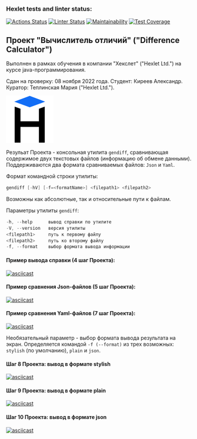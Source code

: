 ### Hexlet tests and linter status:
[![Actions Status](https://github.com/AlexanderKireev/java-project-71/workflows/hexlet-check/badge.svg)](https://github.com/AlexanderKireev/java-project-71/actions)
[![Linter Status](https://github.com/AlexanderKireev/java-project-71/workflows/Build/badge.svg)](https://github.com/AlexanderKireev/java-project-71/actions)
[![Maintainability](https://api.codeclimate.com/v1/badges/53ebfd13723a6a6bd91d/maintainability)](https://codeclimate.com/github/AlexanderKireev/java-project-71/maintainability)
[![Test Coverage](https://api.codeclimate.com/v1/badges/53ebfd13723a6a6bd91d/test_coverage)](https://codeclimate.com/github/AlexanderKireev/java-project-71/test_coverage)
## Проект "Вычислитель отличий" ("Difference Calculator")
Выполнен в рамках обучения в компании "Хекслет" ("Hexlet Ltd.") на курсе java-программирования.

Сдан на проверку: 08 ноября 2022 года. Студент: Киреев Александр. Куратор: Теплинская Мария ("Hexlet Ltd.").

[![Hexlet Ltd. logo](https://raw.githubusercontent.com/Hexlet/assets/master/images/hexlet_logo128.png)](https://ru.hexlet.io/pages/about?utm_source=github&utm_medium=link&utm_campaign=java-package)

Резульат Проекта - консольная утилита `gendiff`, сравнивающая содержимое двух текстовых файлов (информацию об обмене данными). Поддерживаются два формата сравниваемых файлов: `Json` и `Yaml`.

Формат командной строки утилиты:
```java
gendiff [-hV] [-f=<formatName>] <filepath1> <filepath2>
```

Возможны как абсолютные, так и относительные пути к файлам. 

Параметры утилиты `gendiff`: 
```java
-h, --help      вывод справки по утилите
-V, --version   версия утилиты 
<filepath1>     путь к первому файлу     
<filepath2>     путь ко второму файлу
-f, --format    выбор формата вывода информации
```
#### Пример вывода справки (4 шаг Проекта):
[![asciicast](https://asciinema.org/a/531153.svg)](https://asciinema.org/a/531153)

#### Пример сравнения Json-файлов (5 шаг Проекта):
[![asciicast](https://asciinema.org/a/531479.svg)](https://asciinema.org/a/531479)

#### Пример сравнения Yaml-файлов (7 шаг Проекта):
[![asciicast](https://asciinema.org/a/531456.svg)](https://asciinema.org/a/531456)

Необязательный параметр - выбор формата вывода результата на экран. Определяется командой `-f (--format)` из трех возможных: `stylish` (по умолчанию), `plain` и `json`.
#### Шаг 8 Проекта: вывод в формате stylish
[![asciicast](https://asciinema.org/a/531467.svg)](https://asciinema.org/a/531467)

#### Шаг 9 Проекта: вывод в формате plain
[![asciicast](https://asciinema.org/a/531469.svg)](https://asciinema.org/a/531469)

#### Шаг 10 Проекта: вывод в формате json
[![asciicast](https://asciinema.org/a/531473.svg)](https://asciinema.org/a/531473)
